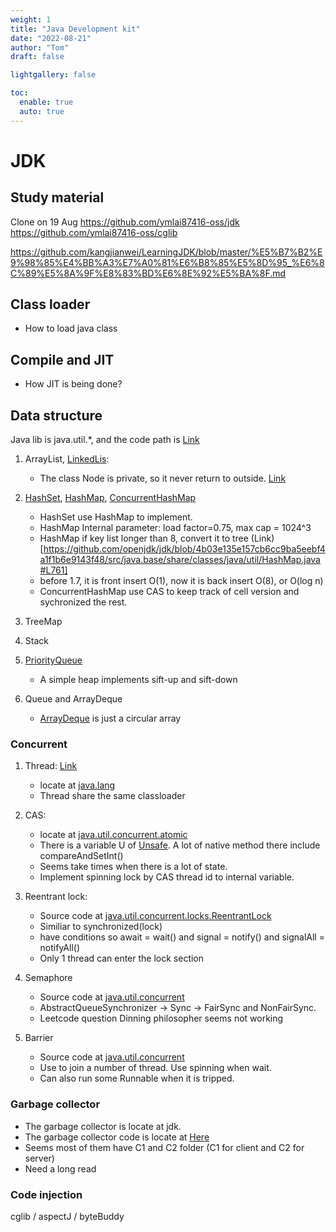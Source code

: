 ```yaml
---
weight: 1
title: "Java Development kit"
date: "2022-08-21"
author: "Tom"
draft: false

lightgallery: false

toc:
  enable: true
  auto: true
---
```



# JDK 

## Study material

Clone on 19 Aug
https://github.com/ymlai87416-oss/jdk
https://github.com/ymlai87416-oss/cglib

https://github.com/kangjianwei/LearningJDK/blob/master/%E5%B7%B2%E9%98%85%E4%BB%A3%E7%A0%81%E6%B8%85%E5%8D%95_%E6%8C%89%E5%8A%9F%E8%83%BD%E6%8E%92%E5%BA%8F.md


## Class loader

* How to load java class

## Compile and JIT

* How JIT is being done?

## Data structure

Java lib is java.util.*, and the code path is [Link](https://github.com/openjdk/jdk/tree/4b03e135e157cb6cc9ba5eebf4a1f1b6e9143f48/src/java.base/share/classes/java/util)

1. ArrayList, [LinkedLis](https://github.com/openjdk/jdk/blob/4b03e135e157cb6cc9ba5eebf4a1f1b6e9143f48/src/java.base/share/classes/java/util/LinkedList.java):

    * The class Node<E> is private, so it never return to outside. [Link](https://github.com/openjdk/jdk/blob/4b03e135e157cb6cc9ba5eebf4a1f1b6e9143f48/src/java.base/share/classes/java/util/LinkedList.java#L974)

2. [HashSet](https://github.com/openjdk/jdk/blob/4b03e135e157cb6cc9ba5eebf4a1f1b6e9143f48/src/java.base/share/classes/java/util/HashSet.java), [HashMap](https://github.com/openjdk/jdk/blob/4b03e135e157cb6cc9ba5eebf4a1f1b6e9143f48/src/java.base/share/classes/java/util/HashMap.java), [ConcurrentHashMap](https://github.com/openjdk/jdk/blob/4b03e135e157cb6cc9ba5eebf4a1f1b6e9143f48/src/java.base/share/classes/java/util/concurrent/ConcurrentHashMap.java#L763)

    * HashSet use HashMap to implement.
    * HashMap Internal parameter: load factor=0.75, max cap = 1024^3
    * HashMap if key list longer than 8, convert it to tree (Link)[https://github.com/openjdk/jdk/blob/4b03e135e157cb6cc9ba5eebf4a1f1b6e9143f48/src/java.base/share/classes/java/util/HashMap.java#L761]
    * before 1.7, it is front insert O(1), now it is back insert O(8), or O(log n)
    * ConcurrentHashMap use CAS to keep track of cell version and sychronized the rest.

3. TreeMap

5. Stack

6. [PriorityQueue](https://github.com/ymlai87416-oss/jdk/blob/master/src/java.base/share/classes/java/util/PriorityQueue.java)

    * A simple heap implements sift-up and sift-down

7. Queue and ArrayDeque

    * [ArrayDeque](https://github.com/openjdk/jdk/blob/master/src/java.base/share/classes/java/util/ArrayDeque.java) is just a circular array

### Concurrent


1. Thread: [Link](https://github.com/openjdk/jdk/blob/master/src/java.base/share/classes/java/lang/Thread.java)

    * locate at [java.lang](https://github.com/openjdk/jdk/tree/master/src/java.base/share/classes/java/lang)
    * Thread share the same classloader

2. CAS: 

    * locate at [java.util.concurrent.atomic](https://github.com/openjdk/jdk/tree/master/src/java.base/share/classes/java/util/concurrent/atomic)
    * There is a variable U of [Unsafe](https://github.com/openjdk/jdk/blob/master/src/java.base/share/classes/jdk/internal/misc/Unsafe.java). A lot of native method there include compareAndSetInt()
    * Seems take times when there is a lot of state.
    * Implement spinning lock by CAS thread id to internal variable.

4. Reentrant lock:

    * Source code at [java.util.concurrent.locks.ReentrantLock](https://github.com/openjdk/jdk/blob/master/src/java.base/share/classes/java/util/concurrent/locks/ReentrantLock.java)
    * Similiar to synchronized(lock)
    * have conditions so await = wait() and signal = notify() and signalAll = notifyAll()
    * Only 1 thread can enter the lock section

5. Semaphore

    * Source code at [java.util.concurrent](https://github.com/ymlai87416-oss/jdk/blob/master/src/java.base/share/classes/java/util/concurrent/Semaphore.java)
    * AbstractQueueSynchronizer -> Sync -> FairSync and NonFairSync.
    * Leetcode question Dinning philosopher seems not working

6. Barrier

    * Source code at [java.util.concurrent](https://github.com/ymlai87416-oss/jdk/blob/master/src/java.base/share/classes/java/util/concurrent/CyclicBarrier.java)   
    * Use to join a number of thread. Use spinning when wait.
    * Can also run some Runnable when it is tripped.

### Garbage collector

* The garbage collector is locate at jdk.
* The garbage collector code is locate at [Here](https://github.com/ymlai87416-oss/jdk/tree/master/src/hotspot/share/gc)
* Seems most of them have C1 and C2 folder (C1 for client and C2 for server)
* Need a long read

### Code injection

cglib / aspectJ / byteBuddy

